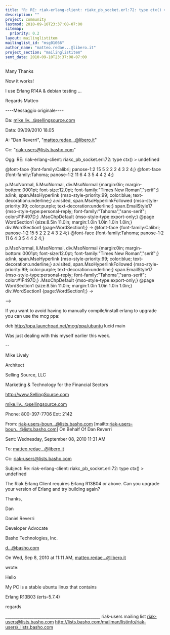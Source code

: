 ```yaml
---
title: "R: RE: riak-erlang-client: riakc_pb_socket.erl:72: type ctx() >	undefined"
description: ""
project: community
lastmod: 2010-09-10T23:37:08-07:00
sitemap:
  priority: 0.2
layout: mailinglistitem
mailinglist_id: "msg01066"
author_name: "matteo.redae...@libero.it"
project_section: "mailinglistitem"
sent_date: 2010-09-10T23:37:08-07:00
---
```




Many Thanks


Now it works!


I use Erlang R14A & debian testing ...


Regards
Matteo



----Messaggio originale----

Da: mike.liv...@sellingsource.com

Data: 09/09/2010 18.05

A: "Dan Reverri", 
"matteo.redae...@libero.it"

Cc: "riak-users@lists.basho.com"

Ogg: RE: riak-erlang-client: riakc\_pb\_socket.erl:72: type ctx() &gt; undefined





 
 @font-face
 {font-family:Calibri;
 panose-1:2 15 5 2 2 2 4 3 2 4;}
@font-face
 {font-family:Tahoma;
 panose-1:2 11 6 4 3 5 4 4 2 4;}
 
 p.MsoNormal, li.MsoNormal, div.MsoNormal
 {margin:0in;
 margin-bottom:.0001pt;
 font-size:12.0pt;
 font-family:"Times New Roman","serif";}
a:link, span.MsoHyperlink
 {mso-style-priority:99;
 color:blue;
 text-decoration:underline;}
a:visited, span.MsoHyperlinkFollowed
 {mso-style-priority:99;
 color:purple;
 text-decoration:underline;}
span.EmailStyle17
 {mso-style-type:personal-reply;
 font-family:"Tahoma","sans-serif";
 color:#1F497D;}
.MsoChpDefault
 {mso-style-type:export-only;}
@page WordSection1
 {size:8.5in 11.0in;
 margin:1.0in 1.0in 1.0in 1.0in;}
div.WordSection1
 {page:WordSection1;}
-&gt; 
 @font-face
 {font-family:Calibri;
 panose-1:2 15 5 2 2 2 4 3 2 4;}
@font-face
 {font-family:Tahoma;
 panose-1:2 11 6 4 3 5 4 4 2 4;}
 
 p.MsoNormal, li.MsoNormal, div.MsoNormal
 {margin:0in;
 margin-bottom:.0001pt;
 font-size:12.0pt;
 font-family:"Times New Roman","serif";}
a:link, span.MsoHyperlink
 {mso-style-priority:99;
 color:blue;
 text-decoration:underline;}
a:visited, span.MsoHyperlinkFollowed
 {mso-style-priority:99;
 color:purple;
 text-decoration:underline;}
span.EmailStyle17
 {mso-style-type:personal-reply;
 font-family:"Tahoma","sans-serif";
 color:#1F497D;}
.MsoChpDefault
 {mso-style-type:export-only;}
@page WordSection1
 {size:8.5in 11.0in;
 margin:1.0in 1.0in 1.0in 1.0in;}
div.WordSection1
 {page:WordSection1;}
-&gt;

 

 
 
 
--&gt;





If you want to avoid having to manually compile/install erlang
to upgrade you can use the mcg ppa:

 

deb http://ppa.launchpad.net/mcg/ppa/ubuntu lucid main

 

Was just dealing with this myself earlier this week.

-- 

Mike Lively

Architect

Selling Source, LLC

Marketing & Technology for the Financial Sectors

http://www.SellingSource.com

mike.liv...@sellingsource.com

Phone: 800-397-7706 Ext: 2142

 



From:
riak-users-boun...@lists.basho.com [mailto:riak-users-boun...@lists.basho.com] 
On
Behalf Of Dan Reverri

Sent: Wednesday, September 08, 2010 11:31 AM

To: matteo.redae...@libero.it

Cc: riak-users@lists.basho.com

Subject: Re: riak-erlang-client: riakc\_pb\_socket.erl:72: type ctx() &gt;
undefined



 

The Riak Erlang Client requires Erlang R13B04 or above. Can
you upgrade your version of Erlang and try building again?



 





Thanks,





Dan





 





Daniel Reverri

Developer Advocate

Basho Technologies, Inc.

d...@basho.com







On Wed, Sep 8, 2010 at 11:11 AM, matteo.redae...@libero.it 

wrote:

Hello



My PC is a stable ubuntu linux that contains



 Erlang R13B03 (erts-5.7.4)



regards














\_\_\_\_\_\_\_\_\_\_\_\_\_\_\_\_\_\_\_\_\_\_\_\_\_\_\_\_\_\_\_\_\_\_\_\_\_\_\_\_\_\_\_\_\_\_\_
riak-users mailing list
riak-users@lists.basho.com
http://lists.basho.com/mailman/listinfo/riak-users\_lists.basho.com


